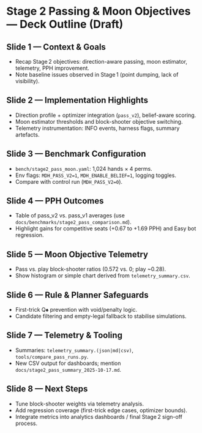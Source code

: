 # Stage 2 Passing & Moon Objectives — Deck Outline (Draft)

## Slide 1 — Context & Goals
- Recap Stage 2 objectives: direction-aware passing, moon estimator, telemetry, PPH improvement.
- Note baseline issues observed in Stage 1 (point dumping, lack of visibility).

## Slide 2 — Implementation Highlights
- Direction profile + optimizer integration (`pass_v2`), belief-aware scoring.
- Moon estimator thresholds and block-shooter objective switching.
- Telemetry instrumentation: INFO events, harness flags, summary artefacts.

## Slide 3 — Benchmark Configuration
- `bench/stage2_pass_moon.yaml`: 1,024 hands × 4 perms.
- Env flags: `MDH_PASS_V2=1`, `MDH_ENABLE_BELIEF=1`, logging toggles.
- Compare with control run (`MDH_PASS_V2=0`).

## Slide 4 — PPH Outcomes
- Table of pass_v2 vs. pass_v1 averages (use `docs/benchmarks/stage2_pass_comparison.md`).
- Highlight gains for competitive seats (+0.67 to +1.69 PPH) and Easy bot regression.

## Slide 5 — Moon Objective Telemetry
- Pass vs. play block-shooter ratios (0.572 vs. 0; play ~0.28).
- Show histogram or simple chart derived from `telemetry_summary.csv`.

## Slide 6 — Rule & Planner Safeguards
- First-trick Q♠ prevention with void/penalty logic.
- Candidate filtering and empty-legal fallback to stabilise simulations.

## Slide 7 — Telemetry & Tooling
- Summaries: `telemetry_summary.(json|md|csv)`, `tools/compare_pass_runs.py`.
- New CSV output for dashboards; mention `docs/stage2_pass_summary_2025-10-17.md`.

## Slide 8 — Next Steps
- Tune block-shooter weights via telemetry analysis.
- Add regression coverage (first-trick edge cases, optimizer bounds).
- Integrate metrics into analytics dashboards / final Stage 2 sign-off process.
